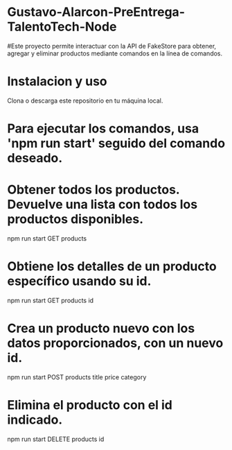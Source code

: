 # Gustavo-Alarcon-PreEntrega-TalentoTech-Node

#Este proyecto permite interactuar con la API de FakeStore para obtener, agregar y eliminar productos mediante comandos en la línea de comandos.

# Instalacion y uso
  Clona o descarga este repositorio en tu máquina local.

# Para ejecutar los comandos, usa 'npm run start' seguido del comando deseado.

# Obtener todos los productos. Devuelve una lista con todos los productos disponibles.
  npm run start GET products
  
# Obtiene los detalles de un producto específico usando su id.
  npm run start GET products id
  
# Crea un producto nuevo con los datos proporcionados, con un nuevo id.
  npm run start POST products title price category
  
 # Elimina el producto con el id indicado.
  npm run start DELETE products id
 
  
  

